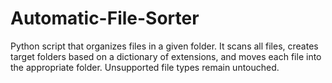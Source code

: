 # Automatic-File-Sorter
Python script that organizes files in a given folder. It scans all files, creates target folders based on a dictionary of extensions, and moves each file into the appropriate folder. Unsupported file types remain untouched.

